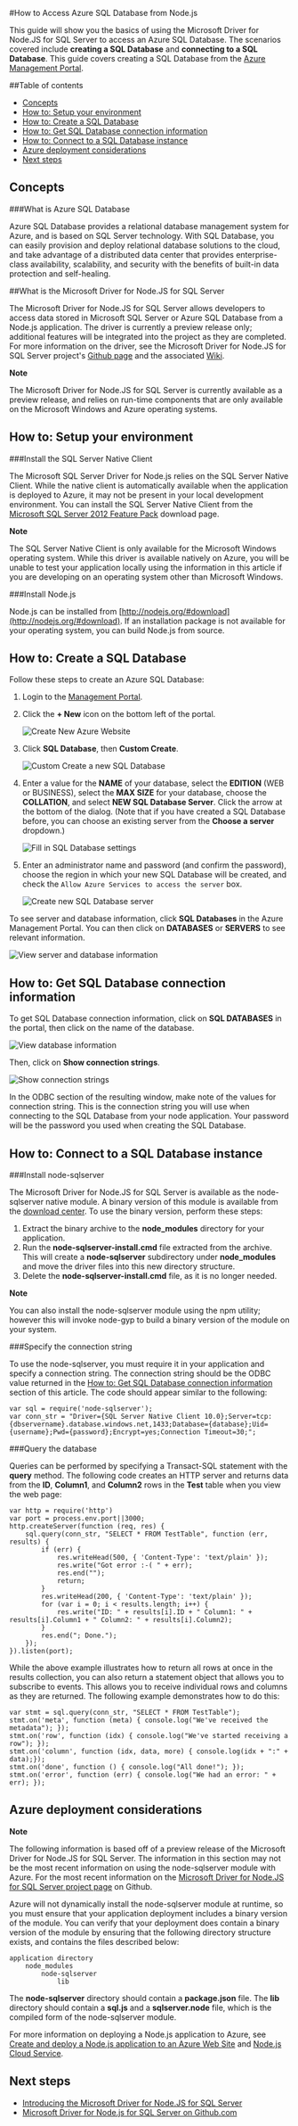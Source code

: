 <properties linkid="develop-node-how-to-sql-database" urlDisplayName="SQL Database" pageTitle="How to use SQL Database (Node.js) - Azure feature guide" metaKeywords="" description="Learn how to use Azure SQL Database from Node.js." metaCanonical="" services="sql-database" documentationCenter="nodejs" title="How to Access Azure SQL Database from Node.js" authors="larryfr" solutions="" manager="" editor="" />

<tags ms.service="sql-database" ms.workload="data-management" ms.tgt_pltfrm="na" ms.devlang="nodejs" ms.topic="article" ms.date="01/01/1900" ms.author="larryfr" />





#How to Access Azure SQL Database from Node.js

This guide will show you the basics of using the Microsoft Driver for Node.JS for SQL Server to access an Azure SQL Database. The scenarios covered include **creating a SQL Database** and **connecting to a SQL Database**. This guide covers creating a SQL Database from the [Azure Management Portal][management-portal].

##Table of contents

* [Concepts](#Concepts)
* [How to: Setup your environment](#Setup)
* [How to: Create a SQL Database](#CreateServer)
* [How to: Get SQL Database connection information](#ConnectionInfo)
* [How to: Connect to a SQL Database instance](#Connect)
* [Azure deployment considerations](#Deploy)
* [Next steps](#NextSteps)

<h2><a id="Concepts"></a>Concepts</h2>

###What is Azure SQL Database

Azure SQL Database provides a relational database management system for Azure, and is based on SQL Server technology. With SQL Database, you can easily provision and deploy relational database solutions to the cloud, and take advantage of a distributed data center that provides enterprise-class availability, scalability, and security with the benefits of built-in data protection and self-healing.

##What is the Microsoft Driver for Node.JS for SQL Server

The Microsoft Driver for Node.JS for SQL Server allows developers to access data stored in Microsoft SQL Server or Azure SQL Database from a Node.js application. The driver is currently a preview release only; additional features will be integrated into the project as they are completed. For more information on the driver, see the Microsoft Driver for Node.JS for SQL Server project's [Github page] and the associated [Wiki].

<div class="dev-callout">
<b>Note</b>
<p>The Microsoft Driver for Node.JS for SQL Server is currently available as a preview release, and relies on run-time components that are only available on the Microsoft Windows and Azure operating systems.</p>
</div>

<h2><a id="Setup"></a>How to: Setup your environment</h2>

###Install the SQL Server Native Client

The Microsoft SQL Server Driver for Node.js relies on the SQL Server Native Client. While the native client is automatically available when the application is deployed to Azure, it may not be present in your local development environment. You can install the SQL Server Native Client from the [Microsoft SQL Server 2012 Feature Pack] download page.

<div class="dev-callout">
<b>Note</b>
<p>The SQL Server Native Client is only available for the Microsoft Windows operating system. While this driver is available natively on Azure, you will be unable to test your application locally using the information in this article if you are developing on an operating system other than Microsoft Windows.</p>
</div>

###Install Node.js

Node.js can be installed from [http://nodejs.org/#download](http://nodejs.org/#download). If an installation package is not available for your operating system, you can build Node.js from source.

<h2><a id="CreateServer"></a>How to: Create a SQL Database</h2>

Follow these steps to create an Azure SQL Database:

1. Login to the [Management Portal][management-portal].
2. Click the **+ New** icon on the bottom left of the portal.

	![Create New Azure Website][new-website]

3. Click **SQL Database**, then **Custom Create**.

	![Custom Create a new SQL Database][custom-create]

4. Enter a value for the **NAME** of your database, select the **EDITION** (WEB or BUSINESS), select the **MAX SIZE** for your database, choose the **COLLATION**, and select **NEW SQL Database Server**. Click the arrow at the bottom of the dialog. (Note that if you have created a SQL Database before, you can choose an existing server from the **Choose a server** dropdown.)

	![Fill in SQL Database settings][database-settings]

5. Enter an administrator name and password (and confirm the password), choose the region in which your new SQL Database will be created, and check the `Allow Azure Services to access the server` box.

	![Create new SQL Database server][create-server]

To see server and database information, click **SQL Databases** in the Azure Management Portal. You can then click on **DATABASES** or **SERVERS** to see relevant information.

![View server and database information][sql-dbs-servers]

<h2><a id="ConnectionInfo"></a>How to: Get SQL Database connection information</h2>

To get SQL Database connection information, click on **SQL DATABASES** in the portal, then click on the name of the database.

![View database information][go-to-db-info]

Then, click on **Show connection strings**.

![Show connection strings][show-connection-string]

In the ODBC section of the resulting window, make note of the values for connection string. This is the connection string you will use when connecting to the SQL Database from your node application. Your password will be the password you used when creating the SQL Database.

<h2><a id="Connect"></a>How to: Connect to a SQL Database instance</h2>

###Install node-sqlserver

The Microsoft Driver for Node.JS for SQL Server is available as the node-sqlserver native module. A binary version of this module is available from the [download center]. To use the binary version, perform these steps:

1. Extract the binary archive to the **node\_modules** directory for your application.
2. Run the **node-sqlserver-install.cmd** file extracted from the archive. This will create a **node-sqlserver** subdirectory under **node\_modules** and move the driver files into this new directory structure.
3. Delete the **node-sqlserver-install.cmd** file, as it is no longer needed.

  

<div class="dev-callout">
<b>Note</b>
<p>You can also install the node-sqlserver module using the npm utility; however this will invoke node-gyp to build a binary version of the module on your system.</p>
</div>

###Specify the connection string

To use the node-sqlserver, you must require it in your application and specify a connection string. The connection string should be the ODBC value returned in the [How to: Get SQL Database connection information](#ConnectionInfo) section of this article. The code should appear similar to the following:

    var sql = require('node-sqlserver');
	var conn_str = "Driver={SQL Server Native Client 10.0};Server=tcp:{dbservername}.database.windows.net,1433;Database={database};Uid={username};Pwd={password};Encrypt=yes;Connection Timeout=30;";

###Query the database

Queries can be performed by specifying a Transact-SQL statement with the **query** method. The following code creates an HTTP server and returns data from the **ID**, **Column1**, and **Column2** rows in the **Test** table when you view the web page:

	var http = require('http')
	var port = process.env.port||3000;
	http.createServer(function (req, res) {
	    sql.query(conn_str, "SELECT * FROM TestTable", function (err, results) {
	        if (err) {
	            res.writeHead(500, { 'Content-Type': 'text/plain' });
	            res.write("Got error :-( " + err);
	            res.end("");
	            return;
	        }
	        res.writeHead(200, { 'Content-Type': 'text/plain' });
	        for (var i = 0; i < results.length; i++) {
	            res.write("ID: " + results[i].ID + " Column1: " + results[i].Column1 + " Column2: " + results[i].Column2);
	        }
	        res.end("; Done.");
	    });
	}).listen(port);

While the above example illustrates how to return all rows at once in the results collection, you can also return a statement object that allows you to subscribe to events. This allows you to receive individual rows and columns as they are returned. The following example demonstrates how to do this:

	var stmt = sql.query(conn_str, "SELECT * FROM TestTable");
	stmt.on('meta', function (meta) { console.log("We've received the metadata"); });
	stmt.on('row', function (idx) { console.log("We've started receiving a row"); });
	stmt.on('column', function (idx, data, more) { console.log(idx + ":" + data);});
	stmt.on('done', function () { console.log("All done!"); });
	stmt.on('error', function (err) { console.log("We had an error: " + err); });

<h2><a id="Deploy"></a>Azure deployment considerations</h2>

<div class="dev-callout">
<b>Note</b>
<p>The following information is based off of a preview release of the Microsoft Driver for Node.JS for SQL Server. The information in this section may not be the most recent information on using the node-sqlserver module with Azure. For the most recent information on the <a href="https://github.com/WindowsAzure/node-sqlserver">Microsoft Driver for Node.JS for SQL Server project page</a> on Github.</p>
</div>

Azure will not dynamically install the node-sqlserver module at runtime, so you must ensure that your application deployment includes a binary version of the module. You can verify that your deployment does contain a binary version of the module by ensuring that the following directory structure exists, and contains the files described below:

	application directory
		node_modules
			node-sqlserver
				lib

The **node-sqlserver** directory should contain a **package.json** file. The **lib** directory should contain a **sql.js** and a **sqlserver.node** file, which is the compiled form of the node-sqlserver module.

For more information on deploying a Node.js application to Azure, see [Create and deploy a Node.js application to an Azure Web Site] and [Node.js Cloud Service].

<h2><a id="NextSteps"></a>Next steps</h2>

* [Introducing the Microsoft Driver for Node.JS for SQL Server]
* [Microsoft Driver for Node.js for SQL Server on Github.com]

[Node.js Cloud Service]: /en-us/develop/nodejs/tutorials/getting-started/
[Create and deploy a Node.js application to an Azure Web Site]: /en-us/develop/nodejs/tutorials/create-a-website-(mac)/
[Introducing the Microsoft Driver for Node.JS for SQL Server]: http://blogs.msdn.com/b/sqlphp/archive/2012/06/08/introducing-the-microsoft-driver-for-node-js-for-sql-server.aspx
[Github page]: https://github.com/WindowsAzure/node-sqlserver
[Microsoft Driver for Node.js for SQL Server on Github.com]: https://github.com/WindowsAzure/node-sqlserver
[Wiki]: https://github.com/WindowsAzure/node-sqlserver/wiki
[Installing Python and the SDK]: /en-us/develop/python/common-tasks/install-python/
[Microsoft SQL Server 2012 Feature Pack]: http://www.microsoft.com/en-us/download/details.aspx?id=29065
[management-portal]: https://manage.windowsazure.com
[download center]: http://www.microsoft.com/en-us/download/details.aspx?id=29995

[new-website]: ./media/sql-database-nodejs-how-to-use/new_website.jpg
[custom-create]: ./media/sql-database-nodejs-how-to-use/create_custom_sql_db.jpg
[database-settings]: ./media/sql-database-nodejs-how-to-use/new-sql-db.png
[create-server]: ./media/sql-database-nodejs-how-to-use/db-server-settings.png
[sql-dbs-servers]: ./media/sql-database-nodejs-how-to-use/sql-dbs-portal.png



[go-to-db-info]: ./media/sql-database-nodejs-how-to-use/go-to-db-info.png
[show-connection-string]: ./media/sql-database-nodejs-how-to-use/show-connection-string.png
